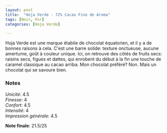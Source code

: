 ```yaml
---
layout: post
title:  "Hoja Verde - 72% Cacao Fino de Aroma"
tags: [Noir, Pur] 
categories: [Hoja Verde]

---
```


Hoja Verde est une marque établie de chocolat équatorien, et il y a de bonnes raisons à cela. C'est une barre solide: texture onctueuse, aucune amertume, goût à couleur unique. Ici, on retrouve des côtés de fruits secs: raisins secs, figues et dattes, qui enrobent du début à la fin une touche de caramel classique au cacao arriba.
Mon chocolat préféré? Non. Mais un chocolat qui se savoure bien.

### Notes

_Unicité_: 4.5  
_Finesse_: 4  
_Confort_: 4.5  
_Intensité_: 4  
_Impression générale_: 4.5  

**Note finale**: 21.5/25